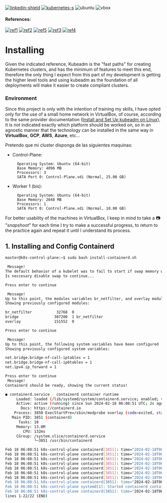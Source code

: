 [![linkedin-shield]][linkedin-url] [![kubernetes-s]][kubernetes-doc] ![ubuntu] ![vbox]

#### References:
[![ref1]][ref1-L] [![ref2]][ref2-L] [![ref5]][ref5-L] [![ref3]][ref3-L] [![ref4]][ref4-L]


# Installing

Given the indicated reference, Kubeadm is the "fast paths" for creating Kubernetes clusters, and has the minimum of features to meet this end, therefore the only thing I expect from this part of my development is getting the higher level tools and using kubeadm as the foundation of all deployments will make it easier to create compliant clusters.

### Environment

Since this project is only with the intention of training my skills, I have opted only for the use of a small home network in VirtualBox, of course, according to the same provider documentation ([Install and Set Up kubeadm on Linux](https://kubernetes.io/docs/setup/production-environment/tools/kubeadm/install-kubeadm/)), It is not indicated exactly which platform should be worked on, so in an agnostic manner that the technology can be installed in the same way in **VirtualBox**, **GCP**, **AWS**, **Azure**, etc...

Pretendo que mi cluster disponga de las siguientes maquinas: 

* Control-Plane:

        Operating System: Ubuntu (64-bit)
        Base Memory: 4096 MB
        Processors: 3
        SATA Port 0: Control-Plane.vdi (Normal, 25.00 GB)

* Worker 1 (bis): 

        Operating System: Ubuntu (64-bit)
        Base Memory: 2048 MB
        Processors: 1
        SATA Port 0: Control-Plane.vdi (Normal, 10.00 GB)

For better usability of the machines in VirtualBox, I keep in mind to take a :camera: "*snapshoot*" for each time I try to make a successful progress, to return to the practice again and repeat it until I understand its process.

## 1. Installing and Config Containerd

```sh
master@k8s-control-plane:~$ sudo bash install-containerd.sh 

 Message! 
The default behavior of a kubelet was to fail to start if swap memory was detected on a node.
Is neccesary disable swap to continue...

Press enter to continue

 Message! 
Up to this point, the modules variables br_netfilter, and overlay modules have been loaded
Showing previously configured modules:

br_netfilter           32768  0
bridge                307200  1 br_netfilter
overlay               151552  0

Press enter to continue

 Message! 
Up to this point, the following system variables have been configured
Showing previously configured system variables:

net.bridge.bridge-nf-call-iptables = 1
net.bridge.bridge-nf-call-ip6tables = 1
net.ipv4.ip_forward = 1

Press enter to continue
 Message! 
Containerd should be ready, showing the current status!

● containerd.service - containerd container runtime
     Loaded: loaded (/lib/systemd/system/containerd.service; enabled; vendor preset: enabled)
     Active: active (running) since Sun 2024-02-18 06:08:51 UTC; 2s ago
       Docs: https://containerd.io
    Process: 3850 ExecStartPre=/sbin/modprobe overlay (code=exited, status=0/SUCCESS)
   Main PID: 3851 (containerd)
      Tasks: 10
     Memory: 13.0M
        CPU: 132ms
     CGroup: /system.slice/containerd.service
             └─3851 /usr/bin/containerd

Feb 18 06:08:51 k8s-control-plane containerd[3851]: time="2024-02-18T06:08:51.749567761Z" level=info msg="Start subscribing containerd event"   
Feb 18 06:08:51 k8s-control-plane containerd[3851]: time="2024-02-18T06:08:51.750070558Z" level=info msg="Start recovering state"
Feb 18 06:08:51 k8s-control-plane containerd[3851]: time="2024-02-18T06:08:51.750207614Z" level=info msg="Start event monitor"
Feb 18 06:08:51 k8s-control-plane containerd[3851]: time="2024-02-18T06:08:51.750337617Z" level=info msg=serving... address=/run/containerd/con>
Feb 18 06:08:51 k8s-control-plane containerd[3851]: time="2024-02-18T06:08:51.750520577Z" level=info msg=serving... address=/run/containerd/con>
Feb 18 06:08:51 k8s-control-plane containerd[3851]: time="2024-02-18T06:08:51.751726738Z" level=info msg="Start snapshots syncer"
Feb 18 06:08:51 k8s-control-plane containerd[3851]: time="2024-02-18T06:08:51.751881443Z" level=info msg="Start cni network conf syncer for def>
Feb 18 06:08:51 k8s-control-plane containerd[3851]: time="2024-02-18T06:08:51.751896881Z" level=info msg="Start streaming server"
Feb 18 06:08:51 k8s-control-plane systemd[1]: Started containerd container runtime.
Feb 18 06:08:51 k8s-control-plane containerd[3851]: time="2024-02-18T06:08:51.752196171Z" level=info msg="containerd successfully booted in 0.0>
lines 1-22/22 (END)
```

[linkedin-shield]: https://img.shields.io/badge/LinkedIn-0077B5?style=for-the-badge&logo=linkedin&logoColor=white
[linkedin-url]: https://www.linkedin.com/in/kjfigueroa/
[kubernetes-doc]: https://kubernetes.io/docs/home/
[kubernetes-s]: https://img.shields.io/badge/kubernetes-%23326ce5.svg?style=for-the-badge&logo=kubernetes&logoColor=white
[vbox]: https://img.shields.io/badge/VirtualBox-183A61?logo=virtualbox&logoColor=white&style=for-the-badge
[ubuntu]: https://img.shields.io/badge/Ubuntu-E95420?style=for-the-badge&logo=ubuntu&logoColor=white 

[ref1]: https://img.shields.io/badge/glossary-kubeadm-blue
[ref1-L]: https://kubernetes.io/docs/reference/setup-tools/kubeadm/

[ref2]: https://img.shields.io/badge/install-kubeadm-blue
[ref2-L]: https://kubernetes.io/docs/setup/production-environment/tools/kubeadm/install-kubeadm/

[ref3]: https://img.shields.io/badge/set_up-containerd-212121
[ref3-L]: https://kubernetes.io/docs/setup/production-environment/container-runtimes/
[ref4]: https://img.shields.io/badge/production_environment_tools-containerd-212121
[ref4-L]: https://kubernetes.io/docs/setup/production-environment/tools/kubeadm/
[ref5]: https://img.shields.io/badge/ports_and_protocols-kubeadm-blue
[ref5-L]: https://kubernetes.io/docs/reference/networking/ports-and-protocols/